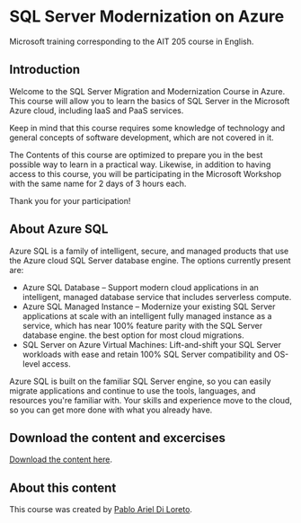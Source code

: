# SQL Server Modernization on Azure
Microsoft training corresponding to the AIT 205 course in English.

## Introduction

Welcome to the SQL Server Migration and Modernization Course in Azure. This course will allow you to learn the basics of SQL Server in the Microsoft Azure cloud, including IaaS and PaaS services.

Keep in mind that this course requires some knowledge of technology and general concepts of software development, which are not covered in it.

The Contents of this course are optimized to prepare you in the best possible way to learn in a practical way. Likewise, in addition to having access to this course, you will be participating in the Microsoft Workshop with the same name for 2 days of 3 hours each.

Thank you for your participation!

## About Azure SQL

Azure SQL is a family of intelligent, secure, and managed products that use the Azure cloud SQL Server database engine. The options currently present are:

* Azure SQL Database – Support modern cloud applications in an intelligent, managed database service that includes serverless compute.
* Azure SQL Managed Instance – Modernize your existing SQL Server applications at scale with an intelligent fully managed instance as a service, which has near 100% feature parity with the SQL Server database engine. the best option for most cloud migrations.
* SQL Server on Azure Virtual Machines: Lift-and-shift your SQL Server workloads with ease and retain 100% SQL Server compatibility and OS-level access.

Azure SQL is built on the familiar SQL Server engine, so you can easily migrate applications and continue to use the tools, languages, and resources you're familiar with. Your skills and experience move to the cloud, so you can get more done with what you already have.

## Download the content and excercises

[Download the content here](AIT-205-EN.pdf).

## About this content

This course was created by [Pablo Ariel Di Loreto](https://www.linkedin.com/in/pablodiloreto/).
